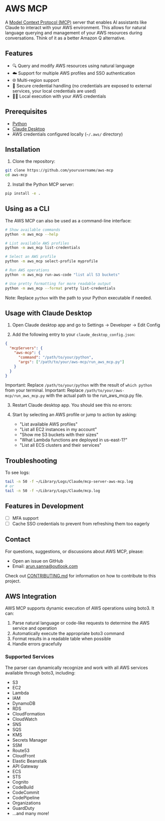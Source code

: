 # AWS MCP

A [Model Context Protocol (MCP)](https://www.anthropic.com/news/model-context-protocol) server that enables AI assistants like Claude to interact with your AWS environment. This allows for natural language querying and management of your AWS resources during conversations. Think of it as a better Amazon Q alternative.

## Features

- 🔍 Query and modify AWS resources using natural language
- ☁️ Support for multiple AWS profiles and SSO authentication
- 🌐 Multi-region support
- 🔐 Secure credential handling (no credentials are exposed to external services, your local credentials are used)
- 🏃‍♂️ Local execution with your AWS credentials

## Prerequisites

- [Python](https://www.python.org/downloads/)
- [Claude Desktop](https://claude.ai/download)
- AWS credentials configured locally (`~/.aws/` directory)

## Installation

1. Clone the repository:

```bash
git clone https://github.com/yourusername/aws-mcp
cd aws-mcp
```

2. Install the Python MCP server:

```bash
pip install -e .
```

## Using as a CLI

The AWS MCP can also be used as a command-line interface:

```bash
# Show available commands
python -m aws_mcp --help

# List available AWS profiles
python -m aws_mcp list-credentials

# Select an AWS profile
python -m aws_mcp select-profile myprofile

# Run AWS operations
python -m aws_mcp run-aws-code "list all S3 buckets"

# Use pretty formatting for more readable output
python -m aws_mcp --format pretty list-credentials
```

Note: Replace `python` with the path to your Python executable if needed.

## Usage with Claude Desktop

1. Open Claude desktop app and go to Settings -> Developer -> Edit Config

2. Add the following entry to your `claude_desktop_config.json`:

```json
{
  "mcpServers": {
    "aws-mcp": {
      "command": "/path/to/your/python",
      "args": ["/path/to/your/aws-mcp/run_aws_mcp.py"]
    }
  }
}
```

Important: Replace `/path/to/your/python` with the result of `which python` from your terminal.
Important: Replace `/path/to/your/aws-mcp/run_aws_mcp.py` with the actual path to the run_aws_mcp.py file.

3. Restart Claude desktop app. You should see this no errors:

4. Start by selecting an AWS profile or jump to action by asking:
   - "List available AWS profiles"
   - "List all EC2 instances in my account"
   - "Show me S3 buckets with their sizes"
   - "What Lambda functions are deployed in us-east-1?"
   - "List all ECS clusters and their services"

## Troubleshooting

To see logs:

```bash
tail -n 50 -f ~/Library/Logs/Claude/mcp-server-aws-mcp.log
# or
tail -n 50 -f ~/Library/Logs/Claude/mcp.log
```

## Features in Development

- [ ] MFA support
- [ ] Cache SSO credentials to prevent from refreshing them too eagerly

## Contact

For questions, suggestions, or discussions about AWS MCP, please:
- Open an issue on GitHub
- Email: arun.sanna@outlook.com

Check out [CONTRIBUTING.md](./CONTRIBUTING.md) for information on how to contribute to this project.

## AWS Integration

AWS MCP supports dynamic execution of AWS operations using boto3. It can:

1. Parse natural language or code-like requests to determine the AWS service and operation
2. Automatically execute the appropriate boto3 command
3. Format results in a readable table when possible
4. Handle errors gracefully

### Supported Services

The parser can dynamically recognize and work with all AWS services available through boto3, including:

- S3
- EC2
- Lambda
- IAM
- DynamoDB
- RDS
- CloudFormation
- CloudWatch
- SNS
- SQS
- KMS
- Secrets Manager
- SSM
- Route53
- CloudFront
- Elastic Beanstalk
- API Gateway
- ECS
- STS
- Cognito
- CodeBuild
- CodeCommit
- CodePipeline
- Organizations
- GuardDuty
- ...and many more!
